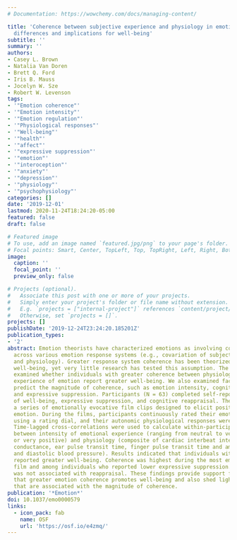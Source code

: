 ```yaml
---
# Documentation: https://wowchemy.com/docs/managing-content/

title: 'Coherence between subjective experience and physiology in emotion: Individual
  differences and implications for well-being'
subtitle: ''
summary: ''
authors:
- Casey L. Brown
- Natalia Van Doren
- Brett Q. Ford
- Iris B. Mauss
- Jocelyn W. Sze
- Robert W. Levenson
tags:
- '"Emotion coherence"'
- '"Emotion intensity"'
- '"Emotion regulation"'
- '"Physiological responses"'
- '"Well-being"'
- '"health"'
- '"affect"'
- '"expressive suppression"'
- '"emotion"'
- '"interoception"'
- '"anxiety"'
- '"depression"'
- '"physiology"'
- '"psychophysiology"'
categories: []
date: '2019-12-01'
lastmod: 2020-11-24T18:24:20-05:00
featured: false
draft: false

# Featured image
# To use, add an image named `featured.jpg/png` to your page's folder.
# Focal points: Smart, Center, TopLeft, Top, TopRight, Left, Right, BottomLeft, Bottom, BottomRight.
image:
  caption: ''
  focal_point: ''
  preview_only: false

# Projects (optional).
#   Associate this post with one or more of your projects.
#   Simply enter your project's folder or file name without extension.
#   E.g. `projects = ["internal-project"]` references `content/project/deep-learning/index.md`.
#   Otherwise, set `projects = []`.
projects: []
publishDate: '2019-12-24T23:24:20.185201Z'
publication_types:
- '2'
abstract: Emotion theorists have characterized emotions as involving coherent responding
  across various emotion response systems (e.g., covariation of subjective experience
  and physiology). Greater response system coherence has been theorized to promote
  well-being, yet very little research has tested this assumption. The current study
  examined whether individuals with greater coherence between physiology and subjective
  experience of emotion report greater well-being. We also examined factors that may
  predict the magnitude of coherence, such as emotion intensity, cognitive reappraisal,
  and expressive suppression. Participants (N = 63) completed self-report measures
  of well-being, expressive suppression, and cognitive reappraisal. They then watched
  a series of emotionally evocative film clips designed to elicit positive and negative
  emotion. During the films, participants continuously rated their emotional experience
  using a rating dial, and their autonomic physiological responses were recorded.
  Time-lagged cross-correlations were used to calculate within-participant coherence
  between intensity of emotional experience (ranging from neutral to very negative
  or very positive) and physiology (composite of cardiac interbeat interval, skin
  conductance, ear pulse transit time, finger pulse transit time and amplitude, systolic
  and diastolic blood pressure). Results indicated that individuals with greater coherence
  reported greater well-being. Coherence was highest during the most emotionally intense
  film and among individuals who reported lower expressive suppression. However, coherence
  was not associated with reappraisal. These findings provide support for the idea
  that greater emotion coherence promotes well-being and also shed light on factors
  that are associated with the magnitude of coherence.
publication: '*Emotion*'
doi: 10.1037/emo0000579
links:
  - icon_pack: fab
    name: OSF
    url: 'https://osf.io/e4zmq/'
---
```

